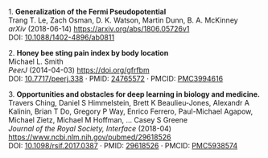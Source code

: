 1\. **Generalization of the Fermi Pseudopotential**  
Trang T. Le, Zach Osman, D. K. Watson, Martin Dunn, B. A. McKinney  
*arXiv* (2018-06-14) <https://arxiv.org/abs/1806.05726v1>  
DOI: [10.1088/1402-4896/ab0811](https://doi.org/10.1088/1402-4896/ab0811)

2\. **Honey bee sting pain index by body location**  
Michael L. Smith  
*PeerJ* (2014-04-03) <https://doi.org/gfrfbm>  
DOI: [10.7717/peerj.338](https://doi.org/10.7717/peerj.338) · PMID: [24765572](https://www.ncbi.nlm.nih.gov/pubmed/24765572) · PMCID: [PMC3994616](https://www.ncbi.nlm.nih.gov/pmc/articles/PMC3994616)

3\. **Opportunities and obstacles for deep learning in biology and medicine.**  
Travers Ching, Daniel S Himmelstein, Brett K Beaulieu-Jones, Alexandr A Kalinin, Brian T Do, Gregory P Way, Enrico Ferrero, Paul-Michael Agapow, Michael Zietz, Michael M Hoffman, … Casey S Greene  
*Journal of the Royal Society, Interface* (2018-04) <https://www.ncbi.nlm.nih.gov/pubmed/29618526>  
DOI: [10.1098/rsif.2017.0387](https://doi.org/10.1098/rsif.2017.0387) · PMID: [29618526](https://www.ncbi.nlm.nih.gov/pubmed/29618526) · PMCID: [PMC5938574](https://www.ncbi.nlm.nih.gov/pmc/articles/PMC5938574)
